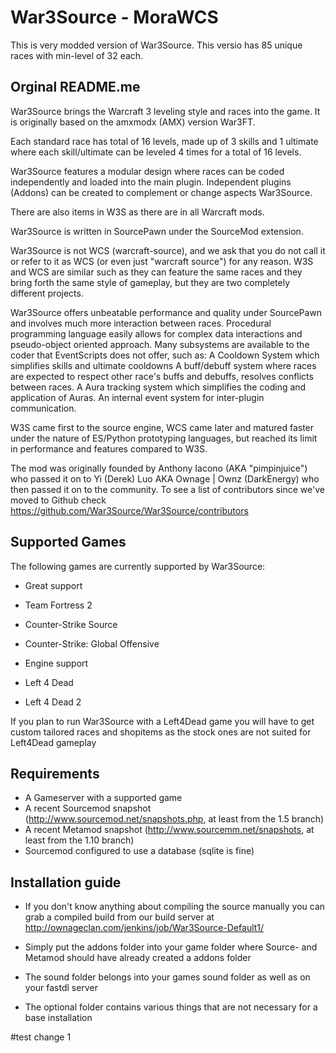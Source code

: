 # War3Source - MoraWCS #

This is very modded version of War3Source. This versio has 85 unique races with min-level of 32 each.

## Orginal README.me ##

War3Source brings the Warcraft 3 leveling style and races into the game. It is originally based on the amxmodx (AMX) version War3FT.

Each standard race has total of 16 levels, made up of 3 skills and 1 ultimate where each skill/ultimate can be leveled 4 times for a total of 16 levels.

War3Source features a modular design where races can be coded independently and loaded into the main plugin. Independent plugins (Addons) can be created to complement or change aspects War3Source.

There are also items in W3S as there are in all Warcraft mods.

War3Source is written in SourcePawn under the SourceMod extension.

War3Source is not WCS (warcraft-source), and we ask that you do not call it or refer to it as WCS (or even just "warcraft source") for any reason. W3S and WCS are similar such as they can feature the same races and they bring forth the same style of gameplay, but they are two completely different projects.

War3Source offers unbeatable performance and quality under SourcePawn and involves much more interaction between races. Procedural programming language easily allows for complex data interactions and pseudo-object oriented approach. Many subsystems are available to the coder that EventScripts does not offer, such as: A Cooldown System which simplifies skills and ultimate cooldowns A buff/debuff system where races are expected to respect other race's buffs and debuffs, resolves conflicts between races. A Aura tracking system which simplifies the coding and application of Auras. An internal event system for inter-plugin communication.

W3S came first to the source engine, WCS came later and matured faster under the nature of ES/Python prototyping languages, but reached its limit in performance and features compared to W3S.

The mod was originally founded by Anthony Iacono (AKA "pimpinjuice") who passed it on to Yi (Derek) Luo AKA Ownage | Ownz (DarkEnergy) who then passed it on to the community. To see a list of contributors since we've moved to Github check https://github.com/War3Source/War3Source/contributors

## Supported Games ##

The following games are currently supported by War3Source:

* Great support
 * Team Fortress 2
 * Counter-Strike Source
 * Counter-Strike: Global Offensive

* Engine support
 * Left 4 Dead
 * Left 4 Dead 2

If you plan to run War3Source with a Left4Dead game you will have to get custom tailored races and shopitems as the stock ones are not suited for Left4Dead gameplay

## Requirements ##

* A Gameserver with a supported game
 * A recent Sourcemod snapshot (http://www.sourcemod.net/snapshots.php, at least from the 1.5 branch)
 * A recent Metamod snapshot (http://www.sourcemm.net/snapshots, at least from the 1.10 branch)
 * Sourcemod configured to use a database (sqlite is fine)

## Installation guide ##

* If you don't know anything about compiling the source manually you can grab a compiled build from our build server at http://ownageclan.com/jenkins/job/War3Source-Default1/

* Simply put the addons folder into your game folder where Source- and Metamod should have already created a addons folder
* The sound folder belongs into your games sound folder as well as on your fastdl server
* The optional folder contains various things that are not necessary for a base installation

#test change 1
